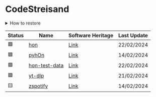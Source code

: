 # CodeStreisand

<details><summary>How to restore</summary>

## General instructions

1. Clone the `archive` branch

```bash
git clone --branch archive https://github.com/your-username/your-repo codestreisand
```

2. Restore from bundle

```bash
git clone codestreisand/FILE.bundle
```

## Download only a specific backup

```bash
git clone --no-checkout --depth=1 --no-tags --branch archive https://github.com/your-username/your-repo codestreisand
git -C codestreisand restore --staged FILE.bundle
git -C codestreisand checkout FILE.bundle
git clone codestreisand/FILE.bundle
```

</details>

| Status | Name | Software Heritage | Last Update |
| - | - | - | - |
| 🟩 | [hon](https://github.com/Andre0512/hon) | [Link](https://archive.softwareheritage.org/browse/origin/directory/?origin_url=https://github.com/Andre0512/hon) | 22/02/2024 |
| 🟩 | [pyhOn](https://github.com/Andre0512/pyhOn) | [Link](https://archive.softwareheritage.org/browse/origin/directory/?origin_url=https://github.com/Andre0512/pyhOn) | 14/02/2024 |
| 🟩 | [hon-test-data](https://github.com/Andre0512/hon-test-data) | [Link](https://archive.softwareheritage.org/browse/origin/directory/?origin_url=https://github.com/Andre0512/hon-test-data) | 22/02/2024 |
| 🟩 | [yt-dlp](https://github.com/yt-dlp/yt-dlp) | [Link](https://archive.softwareheritage.org/browse/origin/directory/?origin_url=https://github.com/yt-dlp/yt-dlp) | 21/02/2024 |
| 🟨 | [zspotify](https://github.com/jsavargas/zspotify) | [Link](https://archive.softwareheritage.org/browse/origin/directory/?origin_url=https://github.com/jsavargas/zspotify) | 14/02/2024 |
